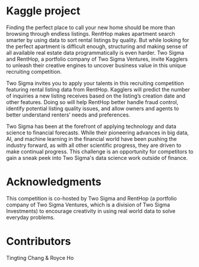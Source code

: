 # Kaggle project

Finding the perfect place to call your new home should be more than browsing through endless listings. RentHop makes apartment search smarter by using data to sort rental listings by quality. But while looking for the perfect apartment is difficult enough, structuring and making sense of all available real estate data programmatically is even harder. Two Sigma and RentHop, a portfolio company of Two Sigma Ventures, invite Kagglers to unleash their creative engines to uncover business value in this unique recruiting competition.




Two Sigma invites you to apply your talents in this recruiting competition featuring rental listing data from RentHop. Kagglers will predict the number of inquiries a new listing receives based on the listing’s creation date and other features. Doing so will help RentHop better handle fraud control, identify potential listing quality issues, and allow owners and agents to better understand renters’ needs and preferences.


Two Sigma has been at the forefront of applying technology and data science to financial forecasts. While their pioneering advances in big data, AI, and machine learning in the financial world have been pushing the industry forward, as with all other scientific progress, they are driven to make continual progress. This challenge is an opportunity for competitors to gain a sneak peek into Two Sigma's data science work outside of finance.


# Acknowledgments

This competition is co-hosted by Two Sigma and RentHop (a portfolio company of Two Sigma Ventures, which is a division of Two Sigma Investments) to encourage creativity in using real world data to solve everyday problems. 


# Contributors
Tingting Chang & Royce Ho 